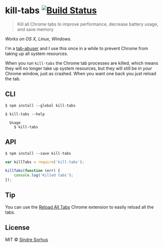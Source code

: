 # kill-tabs [![Build Status](https://travis-ci.org/sindresorhus/kill-tabs.svg?branch=master)](https://travis-ci.org/sindresorhus/kill-tabs)

> Kill all Chrome tabs to improve performance, decrease battery usage, and save memory

*Works on OS X, Linux, Windows.*

I'm a [tab-abuser](https://cloud.githubusercontent.com/assets/170270/8513617/4290e966-2373-11e5-98d1-37560c2498e3.png) and I use this once in a while to prevent Chrome from taking up all system resources.

When you run `kill-tabs` the Chrome tab processes are killed, which means they will no longer take up system resources, but they will still be in your Chrome window, just as crashed. When you want one back you just reload the tab.


## CLI

```
$ npm install --global kill-tabs
```

```
$ kill-tabs --help

  Usage
    $ kill-tabs
```


## API

```
$ npm install --save kill-tabs
```

```js
var killTabs = require('kill-tabs');

killTabs(function (err) {
	console.log('Killed tabs');
});
```


## Tip

You can use the [Reload All Tabs](https://chrome.google.com/webstore/detail/reload-all-tabs/lgpdljdpanfecnpindkbnikegohoobci) Chrome extension to easily reload all the tabs.


## License

MIT © [Sindre Sorhus](http://sindresorhus.com)
